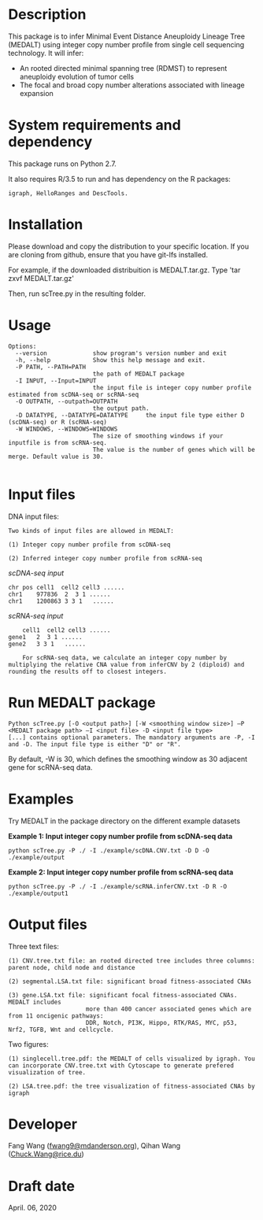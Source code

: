 Description
===========
This package is to infer Minimal Event Distance Aneuploidy Lineage Tree (MEDALT) using integer copy number profile from single cell sequencing technology. It will infer:
* An rooted directed minimal spanning tree (RDMST) to represent aneuploidy evolution of tumor cells
* The focal and broad copy number alterations associated with lineage expansion


System requirements and dependency
==================================
This package runs on Python 2.7.

It also requires R/3.5
to run and has dependency on the R packages:

	igraph, HelloRanges and DescTools.



Installation
============
Please download and copy the distribution to your specific location. If you are cloning from github, ensure that you have git-lfs installed.

For example, if the downloaded distribuition is MEDALT.tar.gz.
	Type 'tar zxvf MEDALT.tar.gz'

Then, run scTree.py in the resulting folder.

Usage
=====
```
Options:
  --version             show program's version number and exit
  -h, --help            Show this help message and exit.
  -P PATH, --PATH=PATH
                        the path of MEDALT package
  -I INPUT, --Input=INPUT
                        the input file is integer copy number profile estimated from scDNA-seq or scRNA-seq
  -O OUTPATH, --outpath=OUTPATH
                        the output path.
  -D DATATYPE, --DATATYPE=DATATYPE     the input file type either D (scDNA-seq) or R (scRNA-seq)
  -W WINDOWS, --WINDOWS=WINDOWS
                        The size of smoothing windows if your inputfile is from scRNA-seq.
                        The value is the number of genes which will be merge. Default value is 30.


```

Input files
===========

DNA input files:

	Two kinds of input files are allowed in MEDALT:

	(1) Integer copy number profile from scDNA-seq

	(2) Inferred integer copy number profile from scRNA-seq


  *scDNA-seq input*

  	chr	pos	cell1  cell2 cell3 ......
  	chr1	977836	2  3 1 ......
  	chr1	1200863	3 3 1	......

  *scRNA-seq input*

    	cell1  cell2 cell3 ......
    gene1	2  3 1 ......
    gene2	3 3 1	......

		For scRNA-seq data, we calculate an integer copy number by multiplying the relative CNA value from inferCNV by 2 (diploid) and rounding the results off to closest integers.

Run MEDALT package
============

    Python scTree.py [-O <output path>] [-W <smoothing window size>] –P <MEDALT package path> –I <input file> -D <input file type>
    [...] contains optional parameters. The mandatory arguments are -P, -I and -D. The input file type is either "D" or "R".
By default, -W is 30, which defines the smoothing window as 30 adjacent gene for scRNA-seq data.


Examples
========
Try MEDALT in the package directory on the different example datasets

**Example 1: Input integer copy number profile from scDNA-seq data**

	python scTree.py -P ./ -I ./example/scDNA.CNV.txt -D D -O ./example/output

**Example 2: Input integer copy number profile from scRNA-seq data**

	python scTree.py -P ./ -I ./example/scRNA.inferCNV.txt -D R -O ./example/output1


Output files
============

Three text files:

	(1) CNV.tree.txt file: an rooted directed tree includes three columns: parent node, child node and distance

	(2) segmental.LSA.txt file: significant broad fitness-associated CNAs

	(3) gene.LSA.txt file: significant focal fitness-associated CNAs. MEDALT includes
                          more than 400 cancer associated genes which are from 11 oncigenic pathways:
                          DDR, Notch, PI3K, Hippo, RTK/RAS, MYC, p53, Nrf2, TGFB, Wnt and cellcycle.

Two figures:

	(1) singlecell.tree.pdf: the MEDALT of cells visualized by igraph. You can incorporate CNV.tree.txt with Cytoscape to generate prefered visualization of tree.

	(2) LSA.tree.pdf: the tree visualization of fitness-associated CNAs by igraph


Developer
=========
Fang Wang (fwang9@mdanderson.org), Qihan Wang (Chuck.Wang@rice.du)

Draft date
==========
April. 06, 2020
